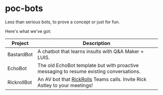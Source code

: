 # poc-bots
Less than serious bots, to prove a concept or just for fun. 

Here's what we've got:

| Project       | Description |
| ------------- |-------------|
| BastardBot    | A chatbot that learns insults with Q&A Maker + LUIS. 
| EchoBot       | The old EchoBot template but with proactive messaging to resume existing conversations.
| RickrollBot   | An AV bot that [RickRolls](https://en.wikipedia.org/wiki/Rickrolling) Teams calls. Invite Rick Astley to your meetings!

